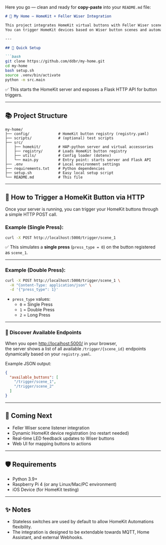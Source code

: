 Here you go — clean and ready for **copy-paste** into your `README.md` file:

```markdown
# 🏡 My Home — HomeKit + Feller Wiser Integration

This project integrates HomeKit virtual buttons with Feller Wiser scenes.  
You can trigger HomeKit devices based on Wiser button scenes and automate your smart home with flexible mappings.

---

## 🚀 Quick Setup

```bash
git clone https://github.com/ddbr/my-home.git
cd my-home
bash setup.sh
source .venv/bin/activate
python -m src.main
```

✅ This starts the HomeKit server and exposes a Flask HTTP API for button triggers.

---

## 📚 Project Structure

```
my-home/
├── config/             # HomeKit button registry (registry.yaml)
├── scripts/            # (optional) test scripts
├── src/
│   ├── homekit/        # HAP-python server and virtual accessories
│   ├── registry/       # Loads HomeKit button registry
│   ├── utils/          # Config loader (dotenv)
│   └── main.py         # Entry point: starts server and Flask API
├── .env                # Local environment settings
├── requirements.txt    # Python dependencies
├── setup.sh            # Easy local setup script
└── README.md           # This file
```

---

## 🔘 How to Trigger a HomeKit Button via HTTP

Once your server is running, you can trigger your HomeKit buttons through a simple HTTP POST call.

### Example (Single Press):

```bash
curl -X POST http://localhost:5000/trigger/scene_1
```

✅ This simulates a **single press** (`press_type = 0`) on the button registered as `scene_1`.

---

### Example (Double Press):

```bash
curl -X POST http://localhost:5000/trigger/scene_1 \
  -H "Content-Type: application/json" \
  -d '{"press_type": 1}'
```

- `press_type` values:
  - `0` = Single Press
  - `1` = Double Press
  - `2` = Long Press

---

### 🚀 Discover Available Endpoints

When you open [http://localhost:5000/](http://localhost:5000/) in your browser,  
the server shows a list of all available `/trigger/{scene_id}` endpoints dynamically based on your `registry.yaml`.

Example JSON output:

```json
{
  "available_buttons": [
    "/trigger/scene_1",
    "/trigger/scene_2"
  ]
}
```

---

## 🌟 Coming Next

- Feller Wiser scene listener integration
- Dynamic HomeKit device registration (no restart needed)
- Real-time LED feedback updates to Wiser buttons
- Web UI for mapping buttons to actions

---

## 🛡 Requirements

- Python 3.9+
- Raspberry Pi 4 (or any Linux/Mac/PC environment)
- iOS Device (for HomeKit testing)

---

## ✨ Notes

- Stateless switches are used by default to allow HomeKit Automations flexibility.
- The integration is designed to be extendable towards MQTT, Home Assistant, and external Webhooks.

